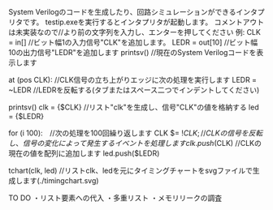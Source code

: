 System Verilogのコードを生成したり、回路シミュレーションができるインタプリタです。
testip.exeを実行するとインタプリタが起動します。
コメントアウトは未実装なので//より前の文字列を入力し、エンターを押してください
例:
CLK = in[] //ビット幅1の入力信号"CLK"を追加します。
LEDR = out[10] //ビット幅10の出力信号"LEDR"を追加します
printsv() //現在のSystem Verilogコードを表示します

at (pos CLK): //CLK信号の立ち上がりエッジに次の処理を実行します
  LEDR = ~LEDR //LEDRを反転する(タブまたはスペース二つでインデントしてください)
  
printsv()
clk = {$CLK} //リスト"clk"を生成し、信号"CLK"の値を格納する
led = {$LEDR}

for (i 100):　//次の処理を100回繰り返します
  CLK $= $!CLK; //CLKの信号を反転し、信号の変化によって発生するイベントを処理します
  clk.push($CLK) //CLKの現在の値を配列に追加します
  led.push($LEDR)

tchart(clk, led) //リストclk、ledを元にタイミングチャートをsvgファイルで生成します(./timingchart.svg)

TO DO
・リスト要素への代入
・多重リスト
・メモリリークの調査
